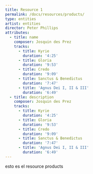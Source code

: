 ```yaml
---
title: Resource 1
permalink: /docs/resources/products/
type: entities
artist: entities
director: Peter Phillips
attributes:
  - title: name
    composer: Josquin des Prez
    tracks:
      - title: Kyrie
        duration: '4:25'
      - title: Gloria
        duration: '9:53'
      - title: Credo
        duration: '9:09'
      - title: Sanctus & Benedictus
        duration: '7:47'
      - title: 'Agnus Dei I, II & III'
        duration: '6:49'
  - title: description
    composer: Josquin des Prez
    tracks:
      - title: Kyrie
        duration: '4:25'
      - title: Gloria
        duration: '9:53'
      - title: Credo
        duration: '9:09'
      - title: Sanctus & Benedictus
        duration: '7:47'
      - title: 'Agnus Dei I, II & III'
        duration: '6:49'
---
```


esto es el resource products

